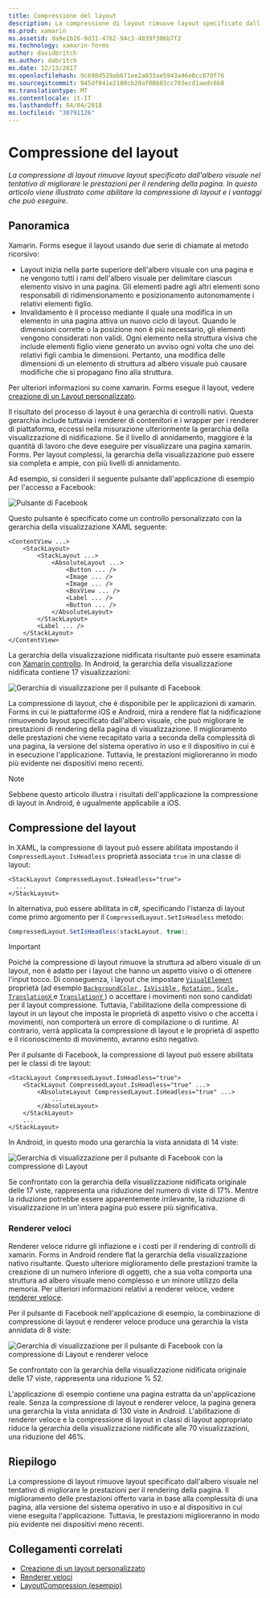 ```yaml
---
title: Compressione del layout
description: La compressione di layout rimuove layout specificato dall'albero visuale nel tentativo di migliorare le prestazioni per il rendering della pagina. In questo articolo viene illustrato come abilitare la compressione di layout e i vantaggi che può eseguire.
ms.prod: xamarin
ms.assetid: da9e1b26-9d31-4762-94c3-4039f306b7f2
ms.technology: xamarin-forms
author: davidbritch
ms.author: dabritch
ms.date: 12/13/2017
ms.openlocfilehash: 9c698d539ab671ee2a033ae5943a46e0cc870f76
ms.sourcegitcommit: 945df041e2180cb20af08b83cc703ecd1aedc6b0
ms.translationtype: MT
ms.contentlocale: it-IT
ms.lasthandoff: 04/04/2018
ms.locfileid: "30791126"
---
```

# <a name="layout-compression"></a>Compressione del layout

_La compressione di layout rimuove layout specificato dall'albero visuale nel tentativo di migliorare le prestazioni per il rendering della pagina. In questo articolo viene illustrato come abilitare la compressione di layout e i vantaggi che può eseguire._

## <a name="overview"></a>Panoramica

Xamarin. Forms esegue il layout usando due serie di chiamate al metodo ricorsivo:

- Layout inizia nella parte superiore dell'albero visuale con una pagina e ne vengono tutti i rami dell'albero visuale per delimitare ciascun elemento visivo in una pagina. Gli elementi padre agli altri elementi sono responsabili di ridimensionamento e posizionamento autonomamente i relativi elementi figlio.
- Invalidamento è il processo mediante il quale una modifica in un elemento in una pagina attiva un nuovo ciclo di layout. Quando le dimensioni corrette o la posizione non è più necessario, gli elementi vengono considerati non validi. Ogni elemento nella struttura visiva che include elementi figlio viene generato un avviso ogni volta che uno dei relativi figli cambia le dimensioni. Pertanto, una modifica delle dimensioni di un elemento di struttura ad albero visuale può causare modifiche che si propagano fino alla struttura.

Per ulteriori informazioni su come xamarin. Forms esegue il layout, vedere [creazione di un Layout personalizzato](~/xamarin-forms/user-interface/layouts/custom.md).

Il risultato del processo di layout è una gerarchia di controlli nativi. Questa gerarchia include tuttavia i renderer di contenitori e i wrapper per i renderer di piattaforma, eccessi nella misurazione ulteriormente la gerarchia della visualizzazione di nidificazione. Se il livello di annidamento, maggiore è la quantità di lavoro che deve eseguire per visualizzare una pagina xamarin. Forms. Per layout complessi, la gerarchia della visualizzazione può essere sia completa e ampie, con più livelli di annidamento.

Ad esempio, si consideri il seguente pulsante dall'applicazione di esempio per l'accesso a Facebook:

![](layout-compression-images/facebook-button.png "Pulsante di Facebook")

Questo pulsante è specificato come un controllo personalizzato con la gerarchia della visualizzazione XAML seguente:

```xaml
<ContentView ...>
    <StackLayout>
        <StackLayout ...>
            <AbsoluteLayout ...>
                <Button ... />    
                <Image ... />
                <Image ... />
                <BoxView ... />
                <Label ... />
                <Button ... />
            </AbsoluteLayout>
        </StackLayout>
        <Label ... />
    </StackLayout>    
</ContentView>
```

La gerarchia della visualizzazione nidificata risultante può essere esaminata con [Xamarin controllo](~/tools/inspector/index.md). In Android, la gerarchia della visualizzazione nidificata contiene 17 visualizzazioni:

![](layout-compression-images/no-compression.png "Gerarchia di visualizzazione per il pulsante di Facebook")

La compressione di layout, che è disponibile per le applicazioni di xamarin. Forms in cui le piattaforme iOS e Android, mira a rendere flat la nidificazione rimuovendo layout specificato dall'albero visuale, che può migliorare le prestazioni di rendering della pagina di visualizzazione. Il miglioramento delle prestazioni che viene recapitato varia a seconda della complessità di una pagina, la versione del sistema operativo in uso e il dispositivo in cui è in esecuzione l'applicazione. Tuttavia, le prestazioni miglioreranno in modo più evidente nei dispositivi meno recenti.

> [!NOTE]
> Sebbene questo articolo illustra i risultati dell'applicazione la compressione di layout in Android, è ugualmente applicabile a iOS.

## <a name="layout-compression"></a>Compressione del layout

In XAML, la compressione di layout può essere abilitata impostando il `CompressedLayout.IsHeadless` proprietà associata `true` in una classe di layout:

```xaml
<StackLayout CompressedLayout.IsHeadless="true">
  ...
</StackLayout>   
```

In alternativa, può essere abilitata in c#, specificando l'istanza di layout come primo argomento per il `CompressedLayout.SetIsHeadless` metodo:

```csharp
CompressedLayout.SetIsHeadless(stackLayout, true);
```

> [!IMPORTANT]
> Poiché la compressione di layout rimuove la struttura ad albero visuale di un layout, non è adatto per i layout che hanno un aspetto visivo o di ottenere l'input tocco. Di conseguenza, i layout che impostare [ `VisualElement` ](https://developer.xamarin.com/api/type/Xamarin.Forms.VisualElement/) proprietà (ad esempio [ `BackgroundColor` ](https://developer.xamarin.com/api/property/Xamarin.Forms.VisualElement.BackgroundColor/), [ `IsVisible` ](https://developer.xamarin.com/api/property/Xamarin.Forms.VisualElement.IsVisible/), [ `Rotation` ](https://developer.xamarin.com/api/property/Xamarin.Forms.VisualElement.Rotation/), [ `Scale` ](https://developer.xamarin.com/api/property/Xamarin.Forms.VisualElement.Scale/), [ `TranslationX` ](https://developer.xamarin.com/api/property/Xamarin.Forms.VisualElement.TranslationX/) e [ `TranslationY` ](https://developer.xamarin.com/api/property/Xamarin.Forms.VisualElement.TranslationY/)) o accettare i movimenti non sono candidati per il layout compressione. Tuttavia, l'abilitazione della compressione di layout in un layout che imposta le proprietà di aspetto visivo o che accetta i movimenti, non comporterà un errore di compilazione o di runtime. Al contrario, verrà applicata la compressione di layout e le proprietà di aspetto e il riconoscimento di movimento, avranno esito negativo.

Per il pulsante di Facebook, la compressione di layout può essere abilitata per le classi di tre layout:

```xaml
<StackLayout CompressedLayout.IsHeadless="true">
    <StackLayout CompressedLayout.IsHeadless="true" ...>
        <AbsoluteLayout CompressedLayout.IsHeadless="true" ...>
            ...
        </AbsoluteLayout>
    </StackLayout>
    ...
</StackLayout>  
```

In Android, in questo modo una gerarchia la vista annidata di 14 viste:

![](layout-compression-images/layout-compression.png "Gerarchia di visualizzazione per il pulsante di Facebook con la compressione di Layout")

Se confrontato con la gerarchia della visualizzazione nidificata originale delle 17 viste, rappresenta una riduzione del numero di viste di 17%. Mentre la riduzione potrebbe essere apparentemente irrilevante, la riduzione di visualizzazione in un'intera pagina può essere più significativa.

### <a name="fast-renderers"></a>Renderer veloci

Renderer veloce ridurre gli inflazione e i costi per il rendering di controlli di xamarin. Forms in Android rendere flat la gerarchia della visualizzazione nativo risultante. Questo ulteriore miglioramento delle prestazioni tramite la creazione di un numero inferiore di oggetti, che a sua volta comporta una struttura ad albero visuale meno complesso e un minore utilizzo della memoria. Per ulteriori informazioni relativi a renderer veloce, vedere [renderer veloce](~/xamarin-forms/internals/fast-renderers.md).

Per il pulsante di Facebook nell'applicazione di esempio, la combinazione di compressione di layout e renderer veloce produce una gerarchia la vista annidata di 8 viste:

![](layout-compression-images/layout-compression-with-fast-renderers.png "Gerarchia di visualizzazione per il pulsante di Facebook con la compressione di Layout e renderer veloce")

Se confrontato con la gerarchia della visualizzazione nidificata originale delle 17 viste, rappresenta una riduzione % 52.

L'applicazione di esempio contiene una pagina estratta da un'applicazione reale. Senza la compressione di layout e renderer veloce, la pagina genera una gerarchia la vista annidata di 130 viste in Android. L'abilitazione di renderer veloce e la compressione di layout in classi di layout appropriato riduce la gerarchia della visualizzazione nidificate alle 70 visualizzazioni, una riduzione del 46%.

## <a name="summary"></a>Riepilogo

La compressione di layout rimuove layout specificato dall'albero visuale nel tentativo di migliorare le prestazioni per il rendering della pagina. Il miglioramento delle prestazioni offerto varia in base alla complessità di una pagina, alla versione del sistema operativo in uso e al dispositivo in cui viene eseguita l'applicazione. Tuttavia, le prestazioni miglioreranno in modo più evidente nei dispositivi meno recenti.


## <a name="related-links"></a>Collegamenti correlati

- [Creazione di un layout personalizzato](~/xamarin-forms/user-interface/layouts/custom.md)
- [Renderer veloci](~/xamarin-forms/internals/fast-renderers.md)
- [LayoutCompression (esempio)](https://developer.xamarin.com/samples/xamarin-forms/userinterface/layoutcompression/)
